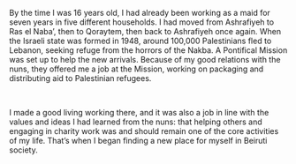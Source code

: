 By the time I was 16 years old, I had already been working as a maid for seven years in five different households. I had moved from Ashrafiyeh to Ras el Naba’, then to Qoraytem, then back to Ashrafiyeh once again. When the Israeli state was formed in 1948, around 100,000 Palestinians fled to Lebanon, seeking refuge from the horrors of the Nakba. A Pontifical Mission was set up to help the new arrivals. Because of my good relations with the nuns, they offered me a job at the Mission, working on packaging and distributing aid to Palestinian refugees.

<br>

I made a good living working there, and it was also a job in line with the values and ideas I had learned from the nuns: that helping others and engaging in charity work was and should remain one of the core activities of my life. That’s when I began finding a new place for myself in Beiruti society.
